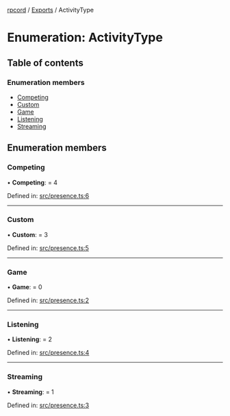 [rpcord](../README.md) / [Exports](../modules.md) / ActivityType

# Enumeration: ActivityType

## Table of contents

### Enumeration members

- [Competing](activitytype.md#competing)
- [Custom](activitytype.md#custom)
- [Game](activitytype.md#game)
- [Listening](activitytype.md#listening)
- [Streaming](activitytype.md#streaming)

## Enumeration members

### Competing

• **Competing**: = 4

Defined in: [src/presence.ts:6](https://github.com/DjDeveloperr/RPCord/blob/a435209/src/presence.ts#L6)

___

### Custom

• **Custom**: = 3

Defined in: [src/presence.ts:5](https://github.com/DjDeveloperr/RPCord/blob/a435209/src/presence.ts#L5)

___

### Game

• **Game**: = 0

Defined in: [src/presence.ts:2](https://github.com/DjDeveloperr/RPCord/blob/a435209/src/presence.ts#L2)

___

### Listening

• **Listening**: = 2

Defined in: [src/presence.ts:4](https://github.com/DjDeveloperr/RPCord/blob/a435209/src/presence.ts#L4)

___

### Streaming

• **Streaming**: = 1

Defined in: [src/presence.ts:3](https://github.com/DjDeveloperr/RPCord/blob/a435209/src/presence.ts#L3)
